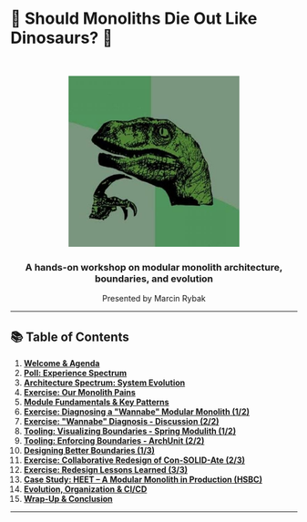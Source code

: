 # 🦖 Should Monoliths Die Out Like Dinosaurs? 🧠

<br/>

<p align="center">
  <img src="philosoraptor.jpg" alt="Philosoraptor Logo" width="300"/>
</p>

<h3 align="center">A hands-on workshop on modular monolith architecture, boundaries, and evolution</h3>

<p align="center">Presented by Marcin Rybak</p>

---

## 📚 Table of Contents

1.  [**Welcome & Agenda**](01-welcome.md)
2.  [**Poll: Experience Spectrum**](02-poll.md)
3.  [**Architecture Spectrum: System Evolution**](03-spectrum.md)
4.  [**Exercise: Our Monolith Pains**](04-monolith-problems.md)
5.  [**Module Fundamentals & Key Patterns**](05-fundamentals-patterns.md)
6.  [**Exercise: Diagnosing a "Wannabe" Modular Monolith (1/2)**](06-code-exercise-intro.md)
7.  [**Exercise: "Wannabe" Diagnosis - Discussion (2/2)**](07-code-exercise-discussion.md)
8.  [**Tooling: Visualizing Boundaries - Spring Modulith (1/2)**](08-tooling-spring-modulith.md)
9.  [**Tooling: Enforcing Boundaries - ArchUnit (2/2)**](09-tooling-archunit.md)
10. [**Designing Better Boundaries (1/3)**](10-redesign-principles.md)
11. [**Exercise: Collaborative Redesign of Con-SOLID-Ate (2/3)**](11-redesign-exercise.md)
12. [**Exercise: Redesign Lessons Learned (3/3)**](12-redesign-lessons.md)
13. [**Case Study: HEET – A Modular Monolith in Production (HSBC)**](13-case-study-heet.md)
14. [**Evolution, Organization & CI/CD**](14-evolution-conway.md)
15. [**Wrap-Up & Conclusion**](15-wrap-up.md)

---
